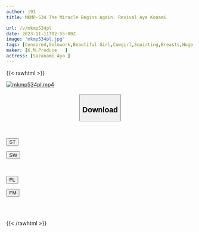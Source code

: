 ```yaml
---
author: j91
title: MKMP-534 The Miracle Begins Again. Revival Aya Konami

url: /v/mkmp534pl
date: 2023-11-11T02:55:00Z
image: "mkmp534pl.jpg"
tags: [Censored,Solowork,Beautiful Girl,Cowgirl,Squirting,Breasts,Huge Butt	 ]
maker: [K.M.Produce   ]
actress: [Sazanami Aya ]
---
```



{{< rawhtml >}}

<div class="video" data-videoid="VP9Qv9lwAzTKevy">
    <a href="javascript:;">
        <img src="https://my.j91.asia/v/mkmp534pl/mkmp534pl.jpg" width="WIDTH" height="HEIGHT" alt="mkmp534pl.mp4" loading="lazy">
    </a>
</div>

<script type="text/javascript" src="https://j91.asia/asset/on-demand-st.js"></script>

<br>
  <link rel="stylesheet" href="https://j91.asia/asset/bs5.css">
  
  <center>
  <button class="btn btn-primary" type="button" data-bs-toggle="collapse" data-bs-target=".multi-collapse" aria-expanded="false" aria-controls="multiCollapseExample1 multiCollapseExample2"><h2>Download</h2></button></center>
</p>
<div class="row">
  <div class="col">
    <div class="collapse multi-collapse" id="multiCollapseExample1">
      <div class="card card-body">
	      	      <br>
<div class="buttons">  
<p><a href="https://streamtape.to/v/VP9Qv9lwAzTKevy" target="_blank"><button class="btn-hover color-3"><i class="fa fa-download"></i> ST</button></a></p>
<p><a href="https://sfastwish.com/0dn40utkhew9" target="_blank"><button class="btn-hover color-2"><i class="fa fa-download"></i> SW</button></a></p></div>
    </div>
  </div>
</div>
  <div class="col">
    <div class="collapse multi-collapse" id="multiCollapseExample2">
      <div class="card card-body">
	      <br>
<div class="buttons">
<p><a href="https://fviplions.com/f/u65f29l1apg0" target="_blank"><button class="btn-hover color-9"><i class="fa fa-download"></i> FL</button></a></p>
<p><a href="https://filemoon.sx/d/qiwr5kauad7s" target="_blank"><button class="btn-hover color-8"><i class="fa fa-download"></i> FM</button></a></p></div>
<br><br>
      </div>
    </div>
  </div>
</div>

{{< /rawhtml >}}
